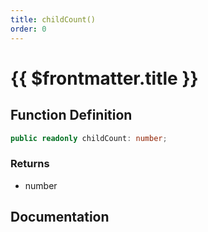 ```yaml
---
title: childCount()
order: 0
---
```


# {{ $frontmatter.title }}

## Function Definition

```ts
public readonly childCount: number;
```

### Returns

* number

## Documentation

<!--@include: ./parts/childCount.md-->
